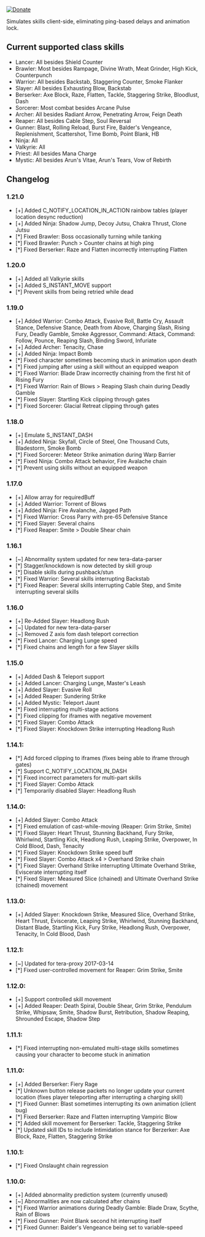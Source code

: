 [![Donate](https://img.shields.io/badge/Donate-PayPal-ff69b4.svg)](https://www.paypal.com/cgi-bin/webscr?cmd=_donations&business=5MTKARBK2CNG8&lc=US&item_name=Pinkie%27s%20TERA%20Mods&currency_code=USD)

Simulates skills client-side, eliminating ping-based delays and animation lock.

## Current supported class skills
* Lancer: All besides Shield Counter
* Brawler: Most besides Rampage, Divine Wrath, Meat Grinder, High Kick, Counterpunch
* Warrior: All besides Backstab, Staggering Counter, Smoke Flanker
* Slayer: All besides Exhausting Blow, Backstab
* Berserker: Axe Block, Raze, Flatten, Tackle, Staggering Strike, Bloodlust, Dash
* Sorcerer: Most combat besides Arcane Pulse
* Archer: All besides Radiant Arrow, Penetrating Arrow, Feign Death
* Reaper: All besides Cable Step, Soul Reversal
* Gunner: Blast, Rolling Reload, Burst Fire, Balder's Vengeance, Replenishment, Scattershot, Time Bomb, Point Blank, HB
* Ninja: All
* Valkyrie: All
* Priest: All besides Mana Charge
* Mystic: All besides Arun's Vitae, Arun's Tears, Vow of Rebirth

## Changelog
### 1.21.0
* [+] Added C_NOTIFY_LOCATION_IN_ACTION rainbow tables (player location desync reduction)
* [+] Added Ninja: Shadow Jump, Decoy Jutsu, Chakra Thrust, Clone Jutsu
* [*] Fixed Brawler: Boss occasionally turning while tanking
* [*] Fixed Brawler: Punch > Counter chains at high ping
* [*] Fixed Berserker: Raze and Flatten incorrectly interrupting Flatten

### 1.20.0
* [+] Added all Valkyrie skills
* [+] Added S_INSTANT_MOVE support
* [*] Prevent skills from being retried while dead

### 1.19.0
* [+] Added Warrior: Combo Attack, Evasive Roll, Battle Cry, Assault Stance, Defensive Stance, Death from Above, Charging Slash, Rising Fury, Deadly Gamble, Smoke Aggressor, Command: Attack, Command: Follow, Pounce, Reaping Slash, Binding Sword, Infuriate
* [+] Added Archer: Tenacity, Chase
* [+] Added Ninja: Impact Bomb
* [*] Fixed character sometimes becoming stuck in animation upon death
* [*] Fixed jumping after using a skill without an equipped weapon
* [*] Fixed Warrior: Blade Draw incorrectly chaining from the first hit of Rising Fury
* [*] Fixed Warrior: Rain of Blows > Reaping Slash chain during Deadly Gamble
* [*] Fixed Slayer: Startling Kick clipping through gates
* [*] Fixed Sorcerer: Glacial Retreat clipping through gates

### 1.18.0
* [+] Emulate S_INSTANT_DASH
* [+] Added Ninja: Skyfall, Circle of Steel, One Thousand Cuts, Bladestorm, Smoke Bomb
* [*] Fixed Sorcerer: Meteor Strike animation during Warp Barrier
* [*] Fixed Ninja: Combo Attack behavior, Fire Avalache chain
* [*] Prevent using skills without an equipped weapon

### 1.17.0
* [+] Allow array for requiredBuff
* [+] Added Warrior: Torrent of Blows
* [+] Added Ninja: Fire Avalanche, Jagged Path
* [*] Fixed Warrior: Cross Parry with pre-65 Defensive Stance
* [*] Fixed Slayer: Several chains
* [*] Fixed Reaper: Smite > Double Shear chain

### 1.16.1
* [~] Abnormality system updated for new tera-data-parser
* [*] Stagger/knockdown is now detected by skill group
* [*] Disable skills during pushback/stun
* [*] Fixed Warrior: Several skills interrupting Backstab
* [*] Fixed Reaper: Several skills interrupting Cable Step, and Smite interrupting several skills

### 1.16.0
* [+] Re-Added Slayer: Headlong Rush
* [~] Updated for new tera-data-parser
* [~] Removed Z axis fom dash teleport correction
* [*] Fixed Lancer: Charging Lunge speed
* [*] Fixed chains and length for a few Slayer skills

### 1.15.0
* [+] Added Dash & Teleport support
* [+] Added Lancer: Charging Lunge, Master's Leash
* [+] Added Slayer: Evasive Roll
* [+] Added Reaper: Sundering Strike
* [+] Added Mystic: Teleport Jaunt
* [*] Fixed interrupting multi-stage actions
* [*] Fixed clipping for iframes with negative movement
* [*] Fixed Slayer: Combo Attack
* [*] Fixed Slayer: Knockdown Strike interrupting Headlong Rush

### 1.14.1:
* [*] Add forced clipping to iframes (fixes being able to iframe through gates)
* [*] Support C_NOTIFY_LOCATION_IN_DASH
* [*] Fixed incorrect parameters for multi-part skills
* [*] Fixed Slayer: Combo Attack
* [*] Temporarily disabled Slayer: Headlong Rush

### 1.14.0:
* [+] Added Slayer: Combo Attack
* [*] Fixed emulation of cast-while-moving (Reaper: Grim Strike, Smite)
* [*] Fixed Slayer: Heart Thrust, Stunning Backhand, Fury Strike, Whirlwind, Startling Kick, Headlong Rush, Leaping Strike, Overpower, In Cold Blood, Dash, Tenacity
* [*] Fixed Slayer: Knockdown Strike speed buff
* [*] Fixed Slayer: Combo Attack x4 > Overhand Strike chain
* [*] Fixed Slayer: Overhand Strike interrupting Ultimate Overhand Strike, Eviscerate interrupting itself
* [*] Fixed Slayer: Measured Slice (chained) and Ultimate Overhand Strike (chained) movement

### 1.13.0:
* [+] Added Slayer: Knockdown Strike, Measured Slice, Overhand Strike, Heart Thrust, Eviscerate, Leaping Strike, Whirlwind, Stunning Backhand, Distant Blade, Startling Kick, Fury Strike, Headlong Rush, Overpower, Tenacity, In Cold Blood, Dash

### 1.12.1:
* [~] Updated for tera-proxy 2017-03-14
* [*] Fixed user-controlled movement for Reaper: Grim Strike, Smite

### 1.12.0:
* [+] Support controlled skill movement
* [+] Added Reaper: Death Spiral, Double Shear, Grim Strike, Pendulum Strike, Whipsaw, Smite, Shadow Burst, Retribution, Shadow Reaping, Shrounded Escape, Shadow Step

### 1.11.1:
* [*] Fixed interrupting non-emulated multi-stage skills sometimes causing your character to become stuck in animation

### 1.11.0:
* [+] Added Berserker: Fiery Rage
* [*] Unknown button release packets no longer update your current location (fixes player teleporting after interrupting a charging skill)
* [*] Fixed Gunner: Blast sometimes interrupting its own animation (client bug)
* [*] Fixed Berserker: Raze and Flatten interrupting Vampiric Blow
* [*] Added skill movement for Berserker: Tackle, Staggering Strike
* [*] Updated skill IDs to include Intimidation stance for Berzerker: Axe Block, Raze, Flatten, Staggering Strike

### 1.10.1:
* [*] Fixed Onslaught chain regression

### 1.10.0:
* [+] Added abnormality prediction system (currently unused)
* [~] Abnormalities are now calculated after chains
* [*] Fixed Warrior animations during Deadly Gamble: Blade Draw, Scythe, Rain of Blows
* [*] Fixed Gunner: Point Blank second hit interrupting itself
* [*] Fixed Gunner: Balder's Vengeance being set to variable-speed